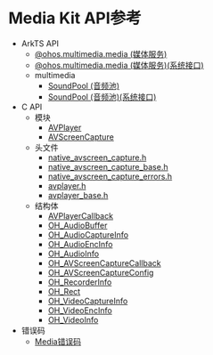 # Media Kit API参考

- ArkTS API
  - [@ohos.multimedia.media (媒体服务)](js-apis-media.md)
  <!--Del-->
  - [@ohos.multimedia.media (媒体服务)(系统接口)](js-apis-media-sys.md)
  <!--DelEnd-->
  - multimedia
    - [SoundPool (音频池)](js-apis-inner-multimedia-soundPool.md)
    <!--Del-->
    - [SoundPool (音频池)(系统接口)](js-apis-inner-multimedia-soundPool-sys.md)
    <!--DelEnd-->
- C API
  - 模块
    - [AVPlayer](_a_v_player.md)
    - [AVScreenCapture](_a_v_screen_capture.md)
  - 头文件
    - [native_avscreen_capture.h](native__avscreen__capture_8h.md)
    - [native_avscreen_capture_base.h](native__avscreen__capture__base_8h.md)
    - [native_avscreen_capture_errors.h](native__avscreen__capture__errors_8h.md)
    - [avplayer.h](avplayer_8h.md)
    - [avplayer_base.h](avplayer__base_8h.md)
  - 结构体
    - [AVPlayerCallback](_a_v_player_callback.md)
    - [OH_AudioBuffer](_o_h___audio_buffer.md)
    - [OH_AudioCaptureInfo](_o_h___audio_capture_info.md)
    - [OH_AudioEncInfo](_o_h___audio_enc_info.md)
    - [OH_AudioInfo](_o_h___audio_info.md)
    - [OH_AVScreenCaptureCallback](_o_h___a_v_screen_capture_callback.md)
    - [OH_AVScreenCaptureConfig](_o_h___a_v_screen_capture_config.md)
    - [OH_RecorderInfo](_o_h___recorder_info.md)
    - [OH_Rect](_o_h___rect.md)
    - [OH_VideoCaptureInfo](_o_h___video_capture_info.md)
    - [OH_VideoEncInfo](_o_h___video_enc_info.md)
    - [OH_VideoInfo](_o_h___video_info.md)
- 错误码
  - [Media错误码](errorcode-media.md)
